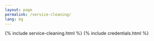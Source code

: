 ```yaml
---
layout: page
permalink: /service-cleaning/
lang: bg
---
```


{% include service-cleaning.html %}
{% include credentials.html %}